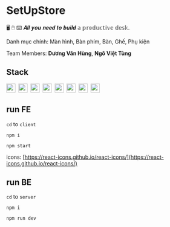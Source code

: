 # SetUpStore

🖥 🖱 ⌨ 𝑨𝒍𝒍 𝒚𝒐𝒖 𝒏𝒆𝒆𝒅 𝒕𝒐 𝒃𝒖𝒊𝒍𝒅 𝕒 𝕡𝕣𝕠𝕕𝕦𝕔𝕥𝕚𝕧𝕖 𝕕𝕖𝕤𝕜.

Danh mục chính: Màn hình, Bàn phím, Bàn, Ghế, Phụ kiện

Team Members: **Dương Văn Hùng**, **Ngô Việt Tùng**

## Stack

<p align="left">
  <img src="https://img.shields.io/badge/React-61abcb?style=flat-square&logo=React&logoColor=ebebeb" height="24" />&nbsp
  <img src="https://img.shields.io/badge/Redux-764abc?style=flat-square&logo=Redux&logoColor=ebebeb" height="24" />&nbsp
<!--   <img src="https://img.shields.io/badge/Scss-CC6699?style=flat-square&logo=Sass&logoColor=ebebeb" height="24" />&nbsp -->
  <img src="https://img.shields.io/badge/Ant%20Design-ebebeb?style=flat-square&logo=AntDesign&logoColor=0170FE" height="24" />&nbsp
  <img src="https://img.shields.io/badge/Stripe-008CDD?style=flat-square&logo=Stripe&logoColor=ebebeb" height="24" />&nbsp
  <img src="https://img.shields.io/badge/MongoDB-47A248?style=flat-square&logo=MongoDB&logoColor=ebebeb" height="24" />&nbsp
  <img src="https://img.shields.io/badge/Express-323330?style=flat-square&logo=Express&logoColor=ebebeb" height="24" />&nbsp
  <img src="https://img.shields.io/badge/Firebase-049ae6?style=flat-square&logo=Firebase&logoColor=ffca28" height="24" />&nbsp
  <img src="https://img.shields.io/badge/Node.js-339933?style=flat-square&logo=Node.js&logoColor=ebebeb" height="24" />
</p>

## run FE

`cd` to `client`

`npm i`

`npm start`

icons: [https://react-icons.github.io/react-icons/](https://react-icons.github.io/react-icons/)

## run BE

`cd` to `server`

`npm i`

`npm run dev`
